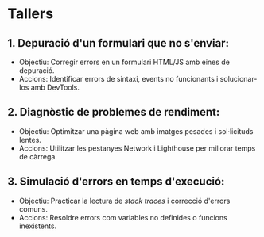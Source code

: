 # Tallers
## 1. Depuració d'un formulari que no s'enviar:  
   - Objectiu: Corregir errors en un formulari HTML/JS amb eines de depuració.  
   - Accions: Identificar errors de sintaxi, events no funcionants i solucionar-los amb DevTools.  

## 2. Diagnòstic de problemes de rendiment:  
   - Objectiu: Optimitzar una pàgina web amb imatges pesades i sol·licituds lentes.  
   - Accions: Utilitzar les pestanyes Network i Lighthouse per millorar temps de càrrega.  

## 3. Simulació d'errors en temps d'execució:  
   - Objectiu: Practicar la lectura de *stack traces* i correcció d'errors comuns.  
   - Accions: Resoldre errors com variables no definides o funcions inexistents.  


   


